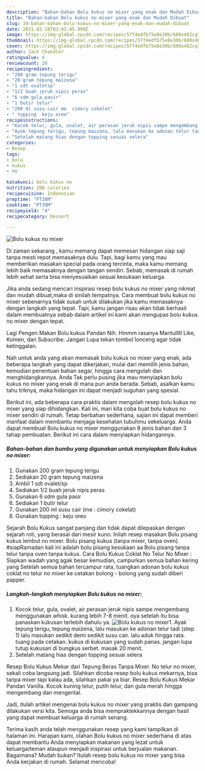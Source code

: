 ```yaml
---
description: "Bahan-bahan Bolu kukus no mixer yang enak dan Mudah Dibuat"
title: "Bahan-bahan Bolu kukus no mixer yang enak dan Mudah Dibuat"
slug: 34-bahan-bahan-bolu-kukus-no-mixer-yang-enak-dan-mudah-dibuat
date: 2021-02-18T03:03:45.999Z
image: https://img-global.cpcdn.com/recipes/57f4edfb75e8e30b/680x482cq70/bolu-kukus-no-mixer-foto-resep-utama.jpg
thumbnail: https://img-global.cpcdn.com/recipes/57f4edfb75e8e30b/680x482cq70/bolu-kukus-no-mixer-foto-resep-utama.jpg
cover: https://img-global.cpcdn.com/recipes/57f4edfb75e8e30b/680x482cq70/bolu-kukus-no-mixer-foto-resep-utama.jpg
author: Jack Chandler
ratingvalue: 4
reviewcount: 10
recipeingredient:
- "200 gram tepung terigu"
- "20 gram tepung maizena"
- "1 sdt ovaletsp"
- "1/2 buah jeruk nipis peras"
- "6 sdm gula pasir"
- "1 butir telur"
- "200 ml susu cair me  cimory cokelat"
- " topping  keju oreo"
recipeinstructions:
- "Kocok telur, gula, ovalet, air perasan jeruk nipis sampe mengembang menggunakan whisk. kurang lebih 7-8 menit. oya setelah itu bisa panaskan kukusan terlebih dahulu ya."
- "Ayak tepung terigu, tepung maizena, lalu masukan ke adonan telur tadi (step 1) lalu masukan sedikit demi sedikit susu cair. lalu aduk hingga rata. tuang pada cetakan. kukus di kukusan yang sudah panas. jangan lupa tutup kukusan di bungkus serbet. masak 20 menit."
- "Setelah matang hias dengan topping sesuai selera"
categories:
- Resep
tags:
- bolu
- kukus
- no

katakunci: bolu kukus no 
nutrition: 260 calories
recipecuisine: Indonesian
preptime: "PT38M"
cooktime: "PT39M"
recipeyield: "4"
recipecategory: Dessert

---
```



![Bolu kukus no mixer](https://img-global.cpcdn.com/recipes/57f4edfb75e8e30b/680x482cq70/bolu-kukus-no-mixer-foto-resep-utama.jpg)

Di zaman  sekarang , kamu memang dapat memesan hidangan siap saji tanpa mesti repot memasaknya dulu. Tapi, bagi kamu yang mau memberikan masakan special pada orang tercinta, maka kamu memang lebih baik memasaknya dengan tangan sendiri. Sebab, memasak di rumah lebih sehat serta bisa menyesuaikan sesuai kesukaan keluarga.

Jika anda sedang mencari inspirasi resep bolu kukus no mixer yang nikmat dan mudah dibuat,maka di sinilah tempatnya. Cara membuat bolu kukus no mixer  sebenarnya tidak susah untuk dilakukan jika kamu memasaknya dengan langkah yang tepat. Tapi, kamu jangan risau akan tidak berhasil dalam membuatnya 
sebab dalam artikel ini kami akan mengupas bolu kukus no mixer dengan tepat.  

Lagi Pengen Makan Bolu kukus Pandan Nih. Hmmm rasanya Mantulllll Like, Komen, dan Subscribe. Jangan Lupa tekan tombol lonceng agar tidak ketinggalan.

Nah untuk anda yang akan memasak bolu kukus no mixer yang enak, ada beberapa langkah yang dapat dikerjakan, mulai dari memilih jenis bahan, kemudian penentuan bahan segar, hingga cara mengolah dan menghidangkannya. Anda Tak perlu pusing jika mau menyiapkan bolu kukus no mixer yang enak di mana pun anda berada. Sebab, asalkan kamu  tahu triknya, maka hidangan ini dapat menjadi suguhan yang spesial.

Berikut ini, ada beberapa cara praktis  dalam mengolah resep bolu kukus no mixer yang siap dihidangkan. Kali ini, mari kita coba buat bolu kukus no mixer sendiri di rumah. Tetap berbahan sederhana, sajian ini dapat memberi manfaat dalam membantu menjaga kesehatan tubuhmu sekeluarga. Anda dapat membuat Bolu kukus no mixer menggunakan 8 jenis bahan dan 3 tahap pembuatan. Berikut ini cara dalam menyiapkan hidangannya.

<!--inarticleads1-->

##### Bahan-bahan dan bumbu yang digunakan untuk menyiapkan Bolu kukus no mixer:

1. Gunakan 200 gram tepung terigu
1. Sediakan 20 gram tepung maizena
1. Ambil 1 sdt ovalet/sp
1. Sediakan 1/2 buah jeruk nipis peras
1. Gunakan 6 sdm gula pasir
1. Sediakan 1 butir telur
1. Gunakan 200 ml susu cair (me : cimory cokelat)
1. Gunakan  topping : keju oreo


Sejarah Bolu Kukus sangat panjang dan tidak dapat dilepaskan dengan sejarah roti, yang berasal dari mesir kuno. Inilah resep masakan Bolu pisang kukus lembut no mixer. Bolu pisang kukus (tanpa mixer, tanpa oven). #siapRamadan kali ini adalah bolu pisang kesukaan aa Bolu pisang tanpa telur tanpa oven tanpa kukus. Cara Bolu Kukus Coklat No Telur No Mixer : Siapkan wadah yang agak besar kemudian, campurkan semua bahan kering yang Setelah semua bahan tercampur rata, tuangkan adonan bolu kukus coklat no telur no mixer ke cetakan bolong - bolong yang sudah diberi papper. 

<!--inarticleads2-->

##### Langkah-langkah menyiapkan Bolu kukus no mixer:

1. Kocok telur, gula, ovalet, air perasan jeruk nipis sampe mengembang menggunakan whisk. kurang lebih 7-8 menit. oya setelah itu bisa panaskan kukusan terlebih dahulu ya.
<img src="https://img-global.cpcdn.com/steps/a5c52e5047338449/160x128cq70/bolu-kukus-no-mixer-langkah-memasak-1-foto.jpg" alt="Bolu kukus no mixer">1. Ayak tepung terigu, tepung maizena, lalu masukan ke adonan telur tadi (step 1) lalu masukan sedikit demi sedikit susu cair. lalu aduk hingga rata. tuang pada cetakan. kukus di kukusan yang sudah panas. jangan lupa tutup kukusan di bungkus serbet. masak 20 menit.
1. Setelah matang hias dengan topping sesuai selera


Resep Bolu Kukus Mekar dari Tepung Beras Tanpa Mixer. No telur no mixer, sekali coba langsung jadi. Silahkan dicoba resep bolu kukus mekarnya, bisa tanpa mixer tapi kalau ada, silahkan pakai ya biar. Resep Bolu Kukus Mekar Pandan Vanilla. Kocok kuning telur, putih telur, dan gula merah hingga mengembang dan mengental. 

Jadi, itulah artikel mengenai  bolu kukus no mixer  yang praktis dan gampang dilakukan versi kita. Semoga anda bisa mempraktekkannya dengan hasil yang dapat membuat keluarga di rumah senang. 

Terima kasih anda telah menggunakan resep yang kami tampilkan di halaman ini. Harapan kami, olahan  Bolu kukus no mixer sederhana di atas dapat membantu Anda menyiapkan makanan yang lezat untuk keluarga/teman ataupun menjadi inspirasi untuk berjualan makanan. Bagaimana? Mudah bukan? Itulah resep bolu kukus no mixer yang bisa Anda kerjakan di rumah. Selamat mencoba!

